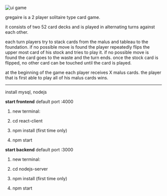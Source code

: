 ![ui game](https://user-images.githubusercontent.com/39095721/131256257-0c655946-4b3d-4d20-bbd2-ea65f2614418.JPG)


gregaire is a 2 player solitaire type card game.

it consists of two 52 card decks and is played in alternating turns against each other.

each turn players try to stack cards from the malus and tableau to the foundation. if no possible move is found the player repeatedly flips the upper most card of his stock and tries to play it. if no possible move is found the card goes to the waste and the turn ends. once the stock card is flipped, no other card can be touched until the card is played.

at the beginning of the game each player receives X malus cards. the player that is first able to play all of his malus cards wins.

_______
install mysql, nodejs



<b>start frontend</b> default port :4000

1) new terminal:

2) cd react-client

3) npm install (first time only)

4) npm start
  

<b>start backend</b> default port :3000

1) new terminal:

2) cd nodejs-server

3) npm install (first time only)

4) npm start
